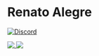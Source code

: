 # Renato Alegre
[![Discord](https://img.shields.io/badge/Discord-yokhen%238792-purple?style=social&logo=discord)]()

<a href="https://github.com/rarenatoe/rarenatoe">
  <img align="top" src="https://github-readme-stats-five-silk.vercel.app/api/top-langs/?username=rarenatoe&langs_count=10&layout=compact&hide_border=true&theme=merko" />
</a>
<a href="https://github.com/rarenatoe/rarenatoe">
  <img align="top" src="https://github-readme-stats-five-silk.vercel.app/api?username=rarenatoe&hide=stars&show_icons=true&count_private=true&hide_border=true&theme=merko" />
</a>

[Discord instructions]: https://github.com/flutter/flutter/wiki/Chat
[Discord badge]: https://img.shields.io/badge/Discord-yokhen%238792-purple?style=social&logo=discord
